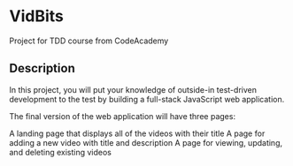 # VidBits
Project for TDD course from CodeAcademy

## Description

In this project, you will put your knowledge of outside-in test-driven development to the test by building a full-stack JavaScript web application.

The final version of the web application will have three pages:

A landing page that displays all of the videos with their title
A page for adding a new video with title and description
A page for viewing, updating, and deleting existing videos

